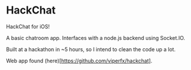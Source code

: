 HackChat
========

HackChat for iOS!

A basic chatroom app. Interfaces with a node.js backend using Socket.IO.

Built at a hackathon in ~5 hours, so I intend to clean the code up a lot.

Web app found (here)[https://github.com/viperfx/hackchat].
